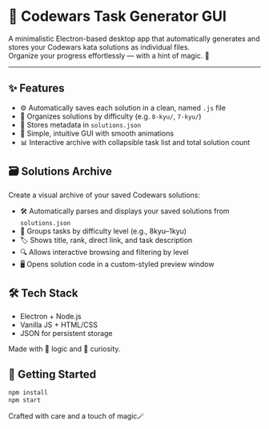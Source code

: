 # 🧩 Codewars Task Generator GUI

A minimalistic Electron-based desktop app that automatically generates and stores your Codewars kata solutions as individual files.  
Organize your progress effortlessly — with a hint of magic. 💫

---

## ✨ Features

- ⚙️ Automatically saves each solution in a clean, named `.js` file
- 📂 Organizes solutions by difficulty (e.g. `8-kyu/`, `7-kyu/`)
- 🧾 Stores metadata in `solutions.json`
- 🎨 Simple, intuitive GUI with smooth animations
- 📊 Interactive archive with collapsible task list and total solution count

## 🗃️ Solutions Archive

Create a visual archive of your saved Codewars solutions:

- 🛠️ Automatically parses and displays your saved solutions from `solutions.json`
- 🎯 Groups tasks by difficulty level (e.g., 8kyu–1kyu)
- 🏷️ Shows title, rank, direct link, and task description
- 🔍 Allows interactive browsing and filtering by level
- 🖥️ Opens solution code in a custom-styled preview window

## 🛠️ Tech Stack

- Electron + Node.js
- Vanilla JS + HTML/CSS
- JSON for persistent storage

Made with 🧠 logic and 🧪 curiosity.

## 🚀 Getting Started

```bash
npm install
npm start
```
<footer>Crafted with care and a touch of magic<span class="magic">🪄</span></footer>